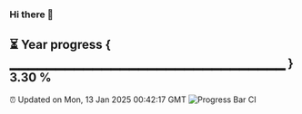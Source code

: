 ### Hi there 👋
⏳ Year progress { ▁▁▁▁▁▁▁▁▁▁▁▁▁▁▁▁▁▁▁▁▁▁▁▁▁▁▁▁▁▁ } 3.30 %
---
⏰ Updated on Mon, 13 Jan 2025 00:42:17 GMT
![Progress Bar CI](https://github.com/Moyi321/Moyi321/workflows/Progress%20Bar%20CI/badge.svg)

